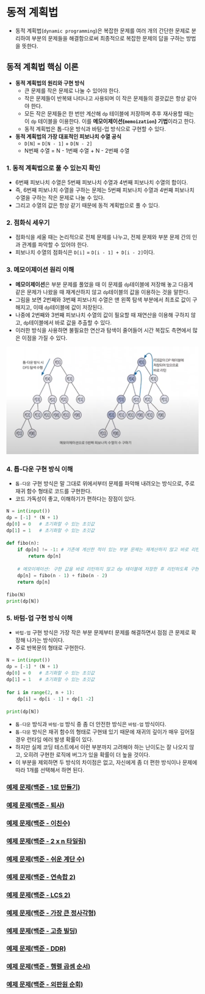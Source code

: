 # 동적 계획법

- 동적 계획법(`dynamic programming`)은 복잡한 문제를 여러 개의 간단한 문제로 분리하여 부분의 문제들을 해결함으로써
    최종적으로 복잡한 문제의 답을 구하는 방법을 뜻한다.

## 동적 계획법 핵심 이론

- **동적 계획법의 원리와 구현 방식**
  - 큰 문제를 작은 문제로 나눌 수 있어야 한다.
  - 작은 문제들이 반복돼 나타나고 사용되며 이 작은 문제들의 결괏값은 항상 같아야 한다.
  - 모든 작은 문제들은 한 번만 계산해 `dp` 테이블에 저장하며 추후 재사용할 때는 이 `dp` 테이블을 이용한다. 이를 **메모이제이션(`memoization`) 기법**이라고 한다.
  - 동적 계획법은 톱-다운 방식과 바텀-업 방식으로 구현할 수 있다.
- **동적 계획법의 가장 대표적인 피보나치 수열 공식**
  - `D[N]` = `D[N - 1]` +  `D[N - 2]`
  - N번째 수열 = N - 1번째 수열 + N - 2번째 수열

### 1. 동적 계획법으로 풀 수 있는지 확인
- 6번째 피보나치 수열은 5번째 피보나치 수열과 4번째 피보나치 수열의 합이다.
- 즉, 6번째 피보나치 수열을 구하는 문제는 5번째 피보나치 수열과 4번째 피보나치 수열을 구하는 작은 문제로 나눌 수 있다.
- 그리고 수열의 값은 항상 같기 때문에 동적 계획법으로 풀 수 있다.

### 2. 점화식 세우기
- 점화식을 세울 때는 논리적으로 전체 문제를 나누고, 전체 문제와 부분 문제 간의 인과 관계를 파악할 수 있어야 한다.
- 피보나치 수열의 점화식은 `D[i]` = `D[i - 1] + D[i - 2]`이다.

### 3. 메모이제이션 원리 이해
- **메모이제이션**은 부분 문제를 풀었을 때 이 문제를 `dp`테이블에 저장해 놓고 다음게 같은 문제가 나왔을 때 재계산하지 않고 `dp`테이블의 값을 이용하는 것을 말한다.
- 그림을 보면 2번째와 3번째 피보나치 수열은 맨 왼쪽 탐색 부분에서 최초로 값이 구해지고, 이때 `dp`테이블에 값이 저장된다.
- 나중에 2번째와 3번째 피보나치 수열의 값이 필요할 때 재연산을 이용해 구하지 않고, `dp`테이블에서 바로 값을 추출할 수 있다.
- 이러한 방식을 사용하면 불필요한 연산과 탐색이 줄어들어 시간 복잡도 측면에서 많은 이점을 가질 수 있다.

![img.png](image/img.png)

### 4. 톱-다운 구현 방식 이해
- `톱-다운` 구현 방식은 말 그대로 위에서부터 문제를 파악해 내려오는 방식으로, 주로 재귀 함수 형태로 코드를 구현한다.
- 코드 가독성이 좋고, 이해하기가 편하다는 장점이 있다.

```python
N = int(input())
dp = [-1] * (N + 1)
dp[0] = 0   # 초기화할 수 있는 초깃값
dp[1] = 1   # 초기화할 수 있는 초깃값

def fibo(n):
    if dp[n] != -1: # 기존에 계산한 적이 있는 부분 문제는 재계산하지 않고 바로 리턴
        return dp[n]
    
    # 메모이제이션: 구한 값을 바로 리턴하지 않고 dp 테이블에 저장한 후 리턴하도록 구현
    dp[n] = fibo(n - 1) + fibo(n - 2)
    return dp[n]

fibo(N)
print(dp[N])
```

### 5. 바텀-업 구현 방식 이해
- `바텁-업` 구현 방식은 가장 작은 부분 문제부터 문제를 해결하면서 점점 큰 문제로 확장해 나가는 방식이다.
- 주로 반복문의 형태로 구현한다.
```python
N = int(input())
dp = [-1] * (N + 1)
dp[0] = 0   # 초기화할 수 있는 초깃값
dp[1] = 1   # 초기화할 수 있는 초깃값

for i in range(2, n + 1):
    dp[i] = dp[i - 1] + dp[1 -2]

print(dp[N])
```

- `톱-다운` 방식과 `바텀-업` 방식 중 좀 더 안전한 방식은 `바텀-업` 방식이다.
- `톱-다운` 방식은 재귀 함수의 형태로 구현돼 있기 때문에 재귀의 깊이가 매우 깊어질 경우 런타임 에러 발생 확률이 있다.
- 하지만 실제 코딩 테스트에서 이런 부분까지 고려해야 하는 난이도는 잘 나오지 않고, 오히려 구현한 로직에 버그가 있을 확률이 더 높을 것이다.
- 이 부분을 제외하면 두 방식의 차이점은 없고, 자신에게 좀 더 편한 방식이나 문제에 따라 1개를 선택해서 하면 된다.





### [예제 문제(백준 - 1로 만들기)](https://github.com/genesis12345678/TIL/blob/main/algorithm/dynamic/Example_1.md#%EB%8F%99%EC%A0%81-%EA%B3%84%ED%9A%8D%EB%B2%95-%EC%98%88%EC%A0%9C---1)

### [예제 문제(백준 - 퇴사)](https://github.com/genesis12345678/TIL/blob/main/algorithm/dynamic/Example_2.md#%EB%8F%99%EC%A0%81-%EA%B3%84%ED%9A%8D%EB%B2%95-%EC%98%88%EC%A0%9C---2)

### [예제 문제(백준 - 이친수)](https://github.com/genesis12345678/TIL/blob/main/algorithm/dynamic/Example_3.md#%EB%8F%99%EC%A0%81-%EA%B3%84%ED%9A%8D%EB%B2%95-%EC%98%88%EC%A0%9C---3)

### [예제 문제(백준 - 2 x n 타일링)](https://github.com/genesis12345678/TIL/blob/main/algorithm/dynamic/Examlple_4.md#%EB%8F%99%EC%A0%81-%EA%B3%84%ED%9A%8D%EB%B2%95-%EC%98%88%EC%A0%9C---4)

### [예제 문제(백준 - 쉬운 계단 수)](https://github.com/genesis12345678/TIL/blob/main/algorithm/dynamic/Example_5.md#%EB%8F%99%EC%A0%81-%EA%B3%84%ED%9A%8D%EB%B2%95-%EC%98%88%EC%A0%9C---5)

### [예제 문제(백준 - 연속합 2)](https://github.com/genesis12345678/TIL/blob/main/algorithm/dynamic/Example_6.md#%EB%8F%99%EC%A0%81-%EA%B3%84%ED%9A%8D%EB%B2%95-%EC%98%88%EC%A0%9C---6)

### [예제 문제(백준 - LCS 2)](https://github.com/genesis12345678/TIL/blob/main/algorithm/dynamic/Example_7.md#%EB%8F%99%EC%A0%81-%EA%B3%84%ED%9A%8D%EB%B2%95-%EC%98%88%EC%A0%9C---7)

### [예제 문제(백준 - 가장 큰 정사각형)](https://github.com/genesis12345678/TIL/blob/main/algorithm/dynamic/Example_8.md#%EB%8F%99%EC%A0%81-%EA%B3%84%ED%9A%8D%EB%B2%95-%EC%98%88%EC%A0%9C---8)

### [예제 문제(백준 - 고층 빌딩)](https://github.com/genesis12345678/TIL/blob/main/algorithm/dynamic/Example_9.md#%EB%8F%99%EC%A0%81-%EA%B3%84%ED%9A%8D%EB%B2%95-%EC%98%88%EC%A0%9C---9)

### [예제 문제(백준 - DDR)](https://github.com/genesis12345678/TIL/blob/main/algorithm/dynamic/Example_10.md#%EB%8F%99%EC%A0%81-%EA%B3%84%ED%9A%8D%EB%B2%95-%EC%98%88%EC%A0%9C---10)

### [예제 문제(백준 - 행렬 곱셈 순서)](https://github.com/genesis12345678/TIL/blob/main/algorithm/dynamic/Example_11.md#%EB%8F%99%EC%A0%81-%EA%B3%84%ED%9A%8D%EB%B2%95-%EC%98%88%EC%A0%9C---11)

### [예제 문제(백준 - 외판원 순회)](https://github.com/genesis12345678/TIL/blob/main/algorithm/dynamic/Example_12.md#%EB%8F%99%EC%A0%81-%EA%B3%84%ED%9A%8D%EB%B2%95-%EC%98%88%EC%A0%9C---12)